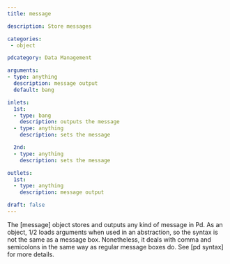 ```yaml
---
title: message

description: Store messages

categories:
 - object

pdcategory: Data Management

arguments:
- type: anything
  description: message output
  default: bang

inlets:
  1st:
  - type: bang
    description: outputs the message
  - type: anything
    description: sets the message

  2nd:
  - type: anything
    description: sets the message

outlets:
  1st:
  - type: anything
    description: message output

draft: false
---
```


The [message] object stores and outputs any kind of message in Pd. As an object, $1/$2 loads arguments when used in an abstraction, so the syntax is not the same as a message box. Nonetheless, it deals with comma and semicolons in the same way as regular message boxes do. See [pd syntax] for more details.